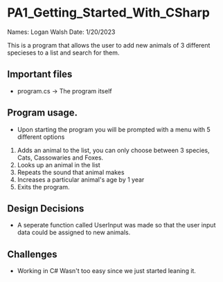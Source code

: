 # PA1_Getting_Started_With_CSharp
Names: Logan Walsh
Date: 1/20/2023

This is a program that allows the user to add new animals of 3 different specieses to a list and search for them. 

## Important files
* program.cs -> The program itself

## Program usage.
* Upon starting the program you will be prompted with a menu with 5 different options
1. Adds an animal to the list, you can only choose between 3 species, Cats, Cassowaries and Foxes.
2. Looks up an animal in the list
3. Repeats the sound that animal makes
4. Increases a particular animal's age by 1 year
5. Exits the program.

## Design Decisions
* A seperate function called UserInput was made so that the user input data could be assigned to new animals.

## Challenges 

* Working in C# Wasn't too easy since we just started leaning it.
